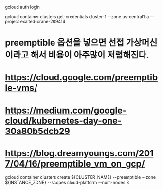gcloud auth login

gcloud container clusters get-credentials cluster-1 --zone us-central1-a --project exalted-crane-209414

# preemptible 옵션을 넣으면 선접 가상머신이라고 해서 비용이 아주많이 저렴해진다.
# https://cloud.google.com/preemptible-vms/
# https://medium.com/google-cloud/kubernetes-day-one-30a80b5dcb29
# https://blog.dreamyoungs.com/2017/04/16/preemptible_vm_on_gcp/
gcloud container clusters create ${CLUSTER_NAME} --preemptible --zone ${INSTANCE_ZONE} --scopes cloud-platform --num-nodes 3
